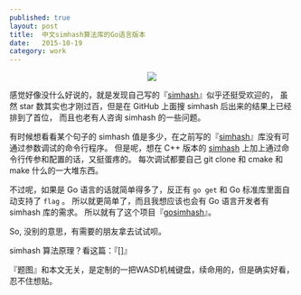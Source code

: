 ```yaml
---
published: true
layout: post
title:  中文simhash算法库的Go语言版本
date:   2015-10-19
category: work
---
```


<center>
<img src="http://7viirv.com1.z0.glb.clouddn.com/wasd.jpg" class="photo"></img>
</center>

感觉好像没什么好说的，就是发现自己写的『[simhash]』似乎还挺受欢迎的，
虽然 star 数其实也才刚过百，但是在 GitHub 上面搜 simhash 后出来的结果上已经排到了首位，
而且也老有人咨询 simhash 的一些问题。

有时候想看看某个句子的 simhash 值是多少，在之前写的『[simhash]』库没有可通过参数调试的命令行程序。
但是呢，想在 C++ 版本的 [simhash] 上加上通过命令行传参和配置的话，又挺蛋疼的。
每次调试都要自己 git clone 和 cmake 和 make 什么的一大堆东西。

不过呢，如果是 Go 语言的话就简单得多了，反正有 `go get` 和 Go 标准库里面自动支持了 `flag` 。
所以就更简单了，而且我想应该也会有 Go 语言开发者有 simhash 库的需求。
所以就有了这个项目『[gosimhash]』。

So, 没别的意思，有需要的朋友拿去试试呗。

simhash 算法原理？看这篇：『[]』

『题图』和本文无关，是定制的一把WASD机械键盘，续命用的，但是确实好看，忍不住想贴。

[gosimhash]:http://github.com/yanyiwu/gosimhash
[simhash]:http://github.com/yanyiwu/simhash
[simhash算法原理及实现]:http://yanyiwu.com/work/2014/01/30/simhash-shi-xian-xiang-jie.html
